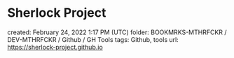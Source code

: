 # Sherlock Project

created: February 24, 2022 1:17 PM (UTC)
folder: BOOKMRKS-MTHRFCKR / DEV-MTHRFCKR / Github / GH Tools
tags: Github, tools
url: https://sherlock-project.github.io
